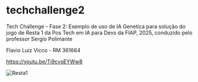 # techchallenge2
Tech Challenge - Fase 2: Exemplo de uso de IA Genetica para solução do jogo de Resta 1
da Pos Tech em IA para Devs da FIAP, 2025, conduzido pelo professor Sergio Polimante

Flavio Luiz Vicco - RM 361664

https://youtu.be/Ti9cvsEYWw8


![Resta1](https://github.com/user-attachments/assets/7be257a3-7831-498e-a315-5758daec1916)
